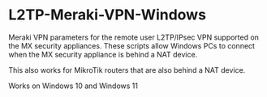 # L2TP-Meraki-VPN-Windows
Meraki VPN parameters for the remote user L2TP/IPsec VPN supported on the MX security appliances. These scripts allow Windows PCs to connect when the MX security appliance is behind a NAT device.  

This also works for MikroTik routers that are also behind a NAT device. 

Works on Windows 10 and Windows 11
